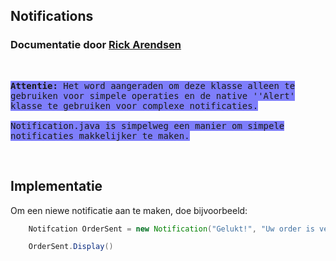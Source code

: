 ## Notifications
### Documentatie door [Rick Arendsen](https://github.com/RikkertTheDeveloper)

<br>

<kbd style='background:rgba(0,0,250,.5); font-weight: 900'>Attentie: <span style='font-weight: 300'>Het word aangeraden om deze klasse alleen te gebruiken voor simpele operaties en de native ''Alert' klasse te gebruiken voor complexe notificaties. <br><br> Notification.java is simpelweg een manier om simpele notificaties makkelijker te maken.</span></kbd>

<br>

## Implementatie
Om een niewe notificatie aan te maken, doe bijvoorbeeld:
```java
    Notifcation OrderSent = new Notification("Gelukt!", "Uw order is vertuurd!", Enum.AlertType.Success);

    OrderSent.Display()
```